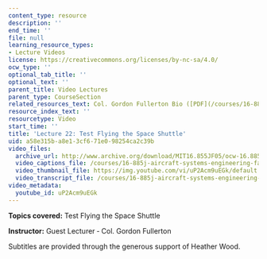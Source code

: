 ```yaml
---
content_type: resource
description: ''
end_time: ''
file: null
learning_resource_types:
- Lecture Videos
license: https://creativecommons.org/licenses/by-nc-sa/4.0/
ocw_type: ''
optional_tab_title: ''
optional_text: ''
parent_title: Video Lectures
parent_type: CourseSection
related_resources_text: Col. Gordon Fullerton Bio ([PDF](/courses/16-885j-aircraft-systems-engineering-fall-2005/resources/fullerton_bio))
resource_index_text: ''
resourcetype: Video
start_time: ''
title: 'Lecture 22: Test Flying the Space Shuttle'
uid: a58e315b-a8e1-3cf6-71e0-98254ca2c39b
video_files:
  archive_url: http://www.archive.org/download/MIT16.855JF05/ocw-16.885-01dec2005-220k.mp4
  video_captions_file: /courses/16-885j-aircraft-systems-engineering-fall-2005/43491ab3198c5d8cb68590270461c848_uP2Acm9uEGk.vtt
  video_thumbnail_file: https://img.youtube.com/vi/uP2Acm9uEGk/default.jpg
  video_transcript_file: /courses/16-885j-aircraft-systems-engineering-fall-2005/bd61444649703068b27cc1e5ce7532a6_uP2Acm9uEGk.pdf
video_metadata:
  youtube_id: uP2Acm9uEGk
---
```


**Topics covered:** Test Flying the Space Shuttle

**Instructor:** Guest Lecturer ‑ Col. Gordon Fullerton

Subtitles are provided through the generous support of Heather Wood.

